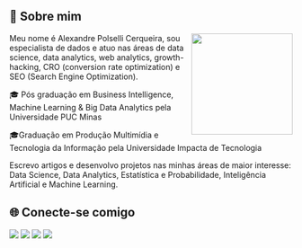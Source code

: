 ## 🎲 Sobre mim

<a href="https://github.com/cerqueiralex/">
  <img align='right' height="180em" src="https://github-readme-stats-sigma-five.vercel.app/api?username=cerqueiralex&theme=cobalt&show_icons=true" />
</a>

Meu nome é Alexandre Polselli Cerqueira, sou especialista de dados e atuo nas áreas de data science, data analytics, web analytics, growth-hacking, CRO (conversion rate optimization) e SEO (Search Engine Optimization).

🎓 Pós graduação em Business Intelligence, Machine Learning & Big Data Analytics pela Universidade PUC Minas

🎓Graduação em Produção Multimídia e Tecnologia da Informação pela Universidade Impacta de Tecnologia

Escrevo artigos e desenvolvo projetos nas minhas áreas de maior interesse: Data Science, Data Analytics, Estatística e Probabilidade, Inteligência Artificial e Machine Learning.

## 🌐 Conecte-se comigo

<a target="_blank" href="mailto:eu@alexandrepolselli.com.br"><img src="https://img.shields.io/badge/Gmail-D14836?style=for-the-badge&logo=gmail&logoColor=white" /></a> <a target="_blank" href="https://www.linkedin.com/in/alexandrepolselli/"> <img src="https://img.shields.io/badge/LinkedIn-0077B5?style=for-the-badge&logo=linkedin&logoColor=white" /></a> <a target="_blank" href="https://github.com/cerqueiralex/"> <img src="https://img.shields.io/badge/GitHub-100000?style=for-the-badge&logo=github&logoColor=white" /></a> <a target="_blank" href="https://alexandrepolselli.com.br/">  <img src="https://img.shields.io/badge/WordPress-006E93?style=for-the-badge&logo=wordpress&logoColor=white" /></a>
